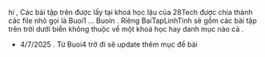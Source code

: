 hi , Các bài tập trên được lấy tại khoá 
học lậu của 28Tech được chia thành các file
nhỏ gọi là Buoi1 ... Buoin . 
Riêng BaiTapLinhTinh sẽ gồm các bài tập trên
trời dưới biển không thuộc về một khoá học hay
danh mục nào cả . 

- 4/7/2025 . Từ Buoi4 trở đi sẽ update thêm mục
đề bài